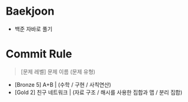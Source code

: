 # Baekjoon
- 백준 자바로 풀기
  <br>

# Commit Rule
> [문제 레벨] 문제 이름 (문제 유형)
- [Bronze 5] A+B | (수학 / 구현 / 사칙연산)
- [Gold 2] 친구 네트워크 | (자료 구조 / 해시를 사용한 집합과 맵 / 분리 집합)